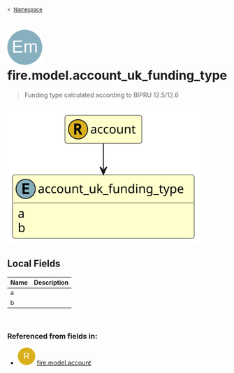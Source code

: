 <sub>&lt;&nbsp; [Namespace](index.md)</sub>
# <img src='images/enumType-lg.svg'/> fire.model.account_uk_funding_type
>  
>Funding type calculated according to BIPRU 12.5/12.6
> 
<img src='images/fire.model.account_uk_funding_type.svg'/>


## Local Fields


| Name        | Description |
| ----------- | ----------- |
| a |   |
| b |   |

<br/>

### Referenced from fields in:
- <img src='images/recordType.svg'/> [fire.model.account](UDT-fire.model.account.md)
